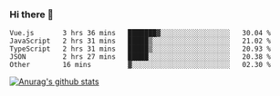 ### Hi there 👋



<!--
**webB1an/webB1an** is a ✨ _special_ ✨ repository because its `README.md` (this file) appears on your GitHub profile.

Here are some ideas to get you started:

- 🔭 I’m currently working on ...
- 🌱 I’m currently learning ...
- 👯 I’m looking to collaborate on ...
- 🤔 I’m looking for help with ...
- 💬 Ask me about ...
- 📫 How to reach me: ...
- 😄 Pronouns: ...
- ⚡ Fun fact: ...
-->

<!--START_SECTION:waka-->

```text
Vue.js       3 hrs 36 mins   ███████▓░░░░░░░░░░░░░░░░░   30.04 %
JavaScript   2 hrs 31 mins   █████▒░░░░░░░░░░░░░░░░░░░   21.02 %
TypeScript   2 hrs 31 mins   █████▒░░░░░░░░░░░░░░░░░░░   20.93 %
JSON         2 hrs 27 mins   █████░░░░░░░░░░░░░░░░░░░░   20.38 %
Other        16 mins         ▓░░░░░░░░░░░░░░░░░░░░░░░░   02.30 %
```

<!--END_SECTION:waka-->


[![Anurag's github stats](https://github-readme-stats.vercel.app/api?username=webB1an&show_icons=true&theme=radical)](https://github.com/anuraghazra/github-readme-stats)

